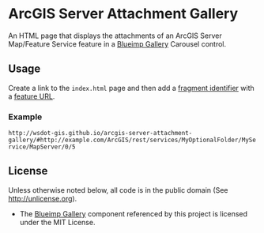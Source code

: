 ﻿ArcGIS Server Attachment Gallery
================================

An HTML page that displays the attachments of an ArcGIS Server Map/Feature Service feature in a [Blueimp Gallery] Carousel control.

## Usage ##

Create a link to the `index.html` page and then add a [fragment identifier] with a [feature URL].

### Example ###
`http://wsdot-gis.github.io/arcgis-server-attachment-gallery/#http://example.com/ArcGIS/rest/services/MyOptionalFolder/MyService/MapServer/0/5`

## License ##

Unless otherwise noted below, all code is in the public domain (See http://unlicense.org).

* The [Blueimp Gallery] component referenced by this project is licensed under the MIT License.

[Blueimp Gallery]:http://blueimp.github.io/Gallery/
[fragment identifier]:http://en.wikipedia.org/wiki/Fragment_identifier
[feature URL]:http://resources.arcgis.com/en/help/arcgis-rest-api/index.html#/Feature_Map_Service_Layer/02r3000000r9000000/